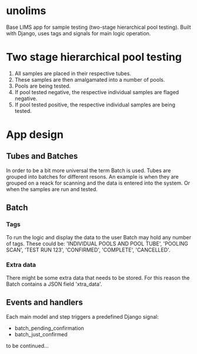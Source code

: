 # unolims
Base LIMS app for sample testing (two-stage hierarchical pool testing).
Built with Django, uses tags and signals for main logic operation.

# Two stage hierarchical pool testing
1) All samples are placed in their respective tubes.
2) These samples are then amalgamated into a number of pools.
3) Pools are being tested.
4) If pool tested negative, the respective individual samples are flaged negative.
5) If pool tested positive, the respective individual samples are being tested.


# App design
## Tubes and Batches
In order to be a bit more universal the term Batch is used. 
Tubes are grouped into batches for different resons. 
An example is when they are grouped on a reack for scanning and the data is entered into the system.
Or when the samples are run and tested.

## Batch
### Tags
To run the logic and display the data to the user Batch may hold any number of tags. 
These could be: 'INDIVIDUAL POOLS AND POOL TUBE', 'POOLING SCAN', 'TEST RUN 123', 'CONFIRMED', 'COMPLETE', 'CANCELLED'.

### Extra data
There might be some extra data that needs to be stored. For this reason the Batch contains a JSON field 'xtra_data'.

## Events and handlers
Each main model and step triggers a predefined Django signal:
- batch_pending_confirmation
- batch_just_confirmed

to be continued...
